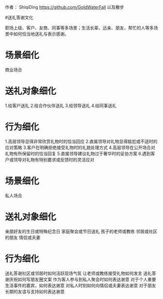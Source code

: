 作者： ShiqiDing https://github.com/GoldWaterFall  以及散步

\#送礼答谢文化

职场上级、客户、友商、同事等多场景；生活长辈、远亲、朋友、帮忙的人等多场景中如何恰当地送礼与表示感谢。

# 场景细化

商业场合

# 送礼对象细化

1.给客户送礼
2.给合作伙伴送礼
3.给领导送礼
4.给同事送礼

# 行为细化

1.高层领导显得非常欣赏礼物时的恰当回应
2.直属领导对礼物显得尴尬或不适时的应对策略
3.客户在明确拒绝接受礼物时的礼貌处理方式
4.高层领导在公开场合对礼物有所保留时的恰当回复
5.直属领导建议礼物过于奢华时的妥协方案
6.遇到客户或领导对礼物有特别要求或反馈时的灵活应对

# 场景细化

私人场合

# 送礼对象细化

亲朋好友的生日或特殊纪念日
家庭聚会或节日送礼
孩子的老师或教练
邻居或社区的朋友
情侣或夫妻

# 行为细化

送礼答谢社区或邻居时如何活跃现场气氛
让老师或教练接受礼物如何发言
送礼答谢庆祝如何写朋友圈文案
作为客人参与到私人聚会时如何表达谢意
对于个人重要生活事件的嘉宾，如何表达谢意
对私人时刻如何向情侣或夫妻表达谢意
对于朋友长期的友谊与支持如何表达谢意
